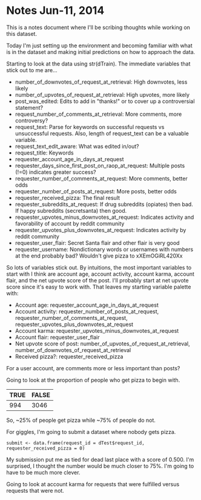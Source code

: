 Notes Jun-11, 2014
========================================================

This is a notes document where I'll be scribing thoughts while working on this dataset.

Today I'm just setting up the environment and becoming familiar with what is in the dataset and making initial predictions on how to approach the data.

Starting to look at the data using str(dTrain). The immediate variables that stick out to me are...

* number_of_downvotes_of_request_at_retrieval: High downvotes, less likely
* number_of_upvotes_of_request_at_retrieval: High upvotes, more likely
* post_was_edited: Edits to add in "thanks!" or to cover up a controversial statement?
* request_number_of_comments_at_retrieval: More comments, more controversy?
* request_text: Parse for keywords on successful requests vs unsuccessful requests. Also, length of request_text can be a valuable variable.
* request_text_edit_aware: What was edited in/out?
* request_title: Keywords
* requester_account_age_in_days_at_request
* requester_days_since_first_post_on_raop_at_request: Multiple posts (!=0) indicates greater success?
* requester_number_of_comments_at_request: More comments, better odds
* requester_number_of_posts_at_request: More posts, better odds
* requester_received_pizza: The final result
* requester_subreddits_at_request: If drug subreddits (opiates) then bad. If happy subreddits (secretsanta) then good.
* requester_upvotes_minus_downvotes_at_request: Indicates activity and favorability of account by reddit community
* requester_upvotes_plus_downvotes_at_request: Indicates activity by reddit community
* requester_user_flair: Secret Santa flair and other flair is very good
* requester_username: Nondictionary words or usernames with numbers at the end probably bad? Wouldn't give pizza to xXEmOGiRL420Xx

So lots of variables stick out. By intuitions, the most important variables to start with I think are account age, account activity, account karma, account flair, and the net upvote score of the post. I'll probably start at net upvote score since it's easy to work with. That leaves my starting variable palette with:

* Account age: requester_account_age_in_days_at_request
* Account activity: requester_number_of_posts_at_request, requester_number_of_comments_at_request, requester_upvotes_plus_downvotes_at_request 
* Account karma: requester_upvotes_minus_downvotes_at_request
* Account flair: requester_user_flair
* Net upvote score of post: number_of_upvotes_of_request_at_retrieval, number_of_downvotes_of_request_at_retrieval
* Received pizza?: requester_received_pizza 

For a user account, are comments more or less important than posts?

Going to look at the proportion of people who get pizza to begin with.

TRUE | FALSE
--- | ---
994 | 3046

So, ~25% of people get pizza while ~75% of people do not.

For giggles, I'm going to submit a dataset where nobody gets pizza.

```{r}
submit <- data.frame(request_id = dTest$request_id, requester_received_pizza = 0)
```

My submission put me as tied for dead last place with a score of 0.500. I'm surprised, I thought the number would be much closer to 75%. I'm going to have to be much more clever.

Going to look at account karma for requests that were fulfilled versus requests that were not.